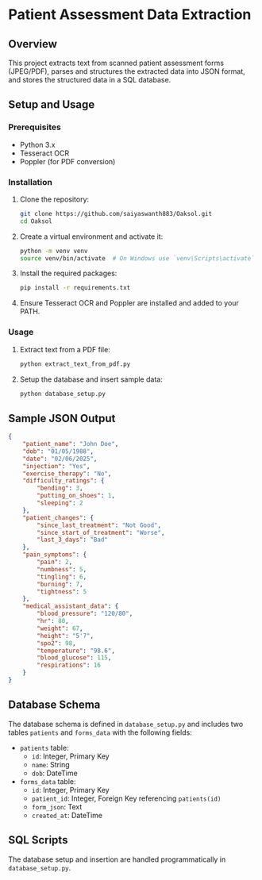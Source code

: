 # Patient Assessment Data Extraction

## Overview
This project extracts text from scanned patient assessment forms (JPEG/PDF), parses and structures the extracted data into JSON format, and stores the structured data in a SQL database.

## Setup and Usage

### Prerequisites
- Python 3.x
- Tesseract OCR
- Poppler (for PDF conversion)

### Installation
1. Clone the repository:
   ```sh
   git clone https://github.com/saiyaswanth883/Oaksol.git
   cd Oaksol
   ```

2. Create a virtual environment and activate it:
   ```sh
   python -m venv venv
   source venv/bin/activate  # On Windows use `venv\Scripts\activate`
   ```

3. Install the required packages:
   ```sh
   pip install -r requirements.txt
   ```

4. Ensure Tesseract OCR and Poppler are installed and added to your PATH.

### Usage

1. Extract text from a PDF file:
   ```sh
   python extract_text_from_pdf.py
   ```

2. Setup the database and insert sample data:
   ```sh
   python database_setup.py
   ```

## Sample JSON Output
```json
{
    "patient_name": "John Doe",
    "dob": "01/05/1988",
    "date": "02/06/2025",
    "injection": "Yes",
    "exercise_therapy": "No",
    "difficulty_ratings": {
        "bending": 3,
        "putting_on_shoes": 1,
        "sleeping": 2
    },
    "patient_changes": {
        "since_last_treatment": "Not Good",
        "since_start_of_treatment": "Worse",
        "last_3_days": "Bad"
    },
    "pain_symptoms": {
        "pain": 2,
        "numbness": 5,
        "tingling": 6,
        "burning": 7,
        "tightness": 5
    },
    "medical_assistant_data": {
        "blood_pressure": "120/80",
        "hr": 80,
        "weight": 67,
        "height": "5'7",
        "spo2": 98,
        "temperature": "98.6",
        "blood_glucose": 115,
        "respirations": 16
    }
}
```

## Database Schema
The database schema is defined in `database_setup.py` and includes two tables `patients` and `forms_data` with the following fields:
- `patients` table:
  - `id`: Integer, Primary Key
  - `name`: String
  - `dob`: DateTime
- `forms_data` table:
  - `id`: Integer, Primary Key
  - `patient_id`: Integer, Foreign Key referencing `patients(id)`
  - `form_json`: Text
  - `created_at`: DateTime

## SQL Scripts
The database setup and insertion are handled programmatically in `database_setup.py`.
